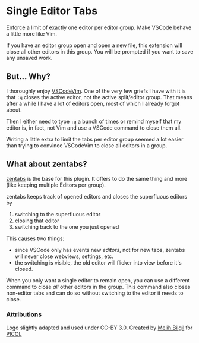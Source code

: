 # Single Editor Tabs

Enforce a limit of exactly one editor per editor group. Make VSCode behave a little more like Vim.

If you have an editor group open and open a new file, this extension will close all other editors in this group.
You will be prompted if you want to save any unsaved work.

## But... Why?

I thoroughly enjoy [VSCodeVim](https://marketplace.visualstudio.com/items?itemName=vscodevim.vim).
One of the very few griefs I have with it is that `:q` closes the active editor, not the active split/editor group.
That means after a while I have a lot of editors open, most of which I already forgot about.

Then I either need to type `:q` a bunch of times or remind myself that my editor is, in fact, not Vim and use a VSCode command
to close them all.

Writing a little extra to limit the tabs per editor group seemed a lot easier than
trying to convince VSCodeVim to close all editors in a group.

## What about zentabs?

[zentabs](https://marketplace.visualstudio.com/items?itemName=hitode909.zentabs) is the base for this plugin.
It offers to do the same thing and more (like keeping multiple Editors per group).

zentabs keeps track of opened editors and closes the superfluous editors by

1) switching to the superfluous editor
2) closing that editor
3) switching back to the one you just opened

This causes two things:

- since VSCode only has events new _editors_, not for new tabs, zentabs will never close webviews, settings, etc.
- the switching is visible, the old editor will flicker into view before it's closed.

When you only want a single editor to remain open, you can use a different command to close _all_ other editors in the group.
This command also closes non-editor tabs and can do so without switching to the editor it needs to close.

### Attributions

Logo slightly adapted and used under CC-BY 3.0. Created by [Melih Bilgil](www.lonja.de) for [PICOL](www.picol.org)
